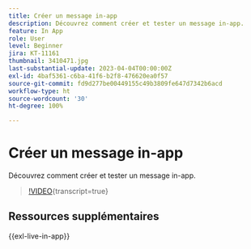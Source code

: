 ```yaml
---
title: Créer un message in-app
description: Découvrez comment créer et tester un message in-app.
feature: In App
role: User
level: Beginner
jira: KT-11161
thumbnail: 3410471.jpg
last-substantial-update: 2023-04-04T00:00:00Z
exl-id: 4baf5361-c6ba-41f6-b2f8-476620ea0f57
source-git-commit: fd9d277be00449155c49b3809fe647d7342b6acd
workflow-type: ht
source-wordcount: '30'
ht-degree: 100%

---
```


# Créer un message in-app

Découvrez comment créer et tester un message in-app.

>[!VIDEO](https://video.tv.adobe.com/v/3410471?quality=12&learn=on){transcript=true}

## Ressources supplémentaires

{{exl-live-in-app}}
